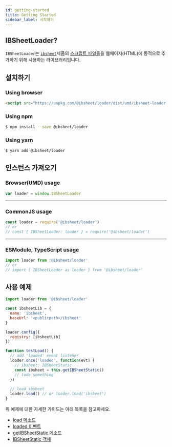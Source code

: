 ```yaml
---
id: getting-started
title: Getting Started
sidebar_label: 시작하기
---
```


<!-- import { HelpText } from '../shared' -->

## IBSheetLoader?

`IBSheetLoader`는 [`ibsheet`](https://www.ibsheet.com)제품의 [스크립트 파일들](https://docs.ibleaders.com/ibsheet/v8/manual/#docs/intro/files)을 웹페이지(HTML)에 동적으로 추가하기 위해 사용하는 라이브러리입니다.

## 설치하기

### Using browser

```html
<script src="https://unpkg.com/@ibsheet/loader/dist/umd/ibsheet-loader.min.js"></script>
```

### Using npm

```bash
$ npm install --save @ibsheet/loader
```

### Using yarn

```bash
$ yarn add @ibsheet/loader
```

## 인스턴스 가져오기

### Browser(UMD) usage

```js
var loader = window.IBSheetLoader
```

---
### CommonJS usage

```js
const loader = require('@ibsheet/loader')
// or
// const { IBSheetLoader: loader } = require('@ibsheet/loader')
```

---
### ESModule, TypeScript usage

```ts
import loader from '@ibsheet/loader'
// or
// import { IBSheetLoader as loader } from '@ibsheet/loader'
```


## 사용 예제

```js
import loader from '@ibsheet/loader'

const ibsheetLib = {
  name: 'ibsheet',
  baseUrl: '<publicpath>/ibsheet'
}

loader.config({
  registry: [ibsheetLib]
})

function testLoad() {
  // add 'loaded' event listener
  loader.once('loaded', function(evt) {
    // ibsheet: IBSheetStatic
    const ibsheet = this.getIBSheetStatic()
    // todo something
  })
  
  // load ibsheet
  loader.load() // or loader.load('ibsheet')
}
```

위 예제에 대한 자세한 가이드는 아래 목록을 참고하세요.

* [load 메소드](/loader-manual/docs/adv/load)
* [loaded 이벤트](/loader-manual/docs/adv/events#loaded)
* [getIBSheetStatic 메소드](/loader-manual/docs/ibsheet/create-sheet#getibsheetstatic)
* [IBSheetStatic 객체](https://docs.ibleaders.com/ibsheet/v8/manual/#docs/static/static)
